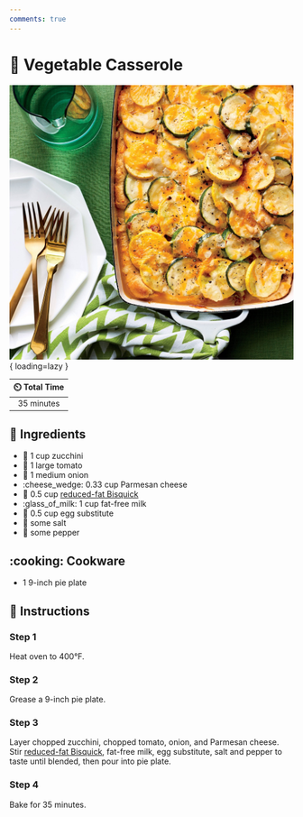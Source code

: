 ```yaml
---
comments: true
---
```

# :shallow_pan_of_food: Vegetable Casserole

![Vegetable Casserole](../assets/images/vegetable-casserole.jpg){ loading=lazy }

| :timer_clock: Total Time |
|:-----------------------: |
| 35 minutes |

## :salt: Ingredients

- :cucumber: 1 cup zucchini
- :tomato: 1 large tomato
- :onion: 1 medium onion
- :cheese_wedge: 0.33 cup Parmesan cheese
- :ear_of_rice: 0.5 cup [reduced-fat Bisquick][1]
- :glass_of_milk: 1 cup fat-free milk
- :egg: 0.5 cup egg substitute
- :salt: some salt
- :salt: some pepper

## :cooking: Cookware

- 1 9-inch pie plate

## :pencil: Instructions

### Step 1

Heat oven to 400°F.

### Step 2

Grease a 9-inch pie plate.

### Step 3

Layer chopped zucchini, chopped tomato, onion, and Parmesan cheese. Stir [reduced-fat Bisquick][1], fat-free milk, egg
substitute, salt and pepper to taste until blended, then pour into pie plate.

### Step 4

Bake for 35 minutes.

[1]: <../ingredients/bisquick.md>
